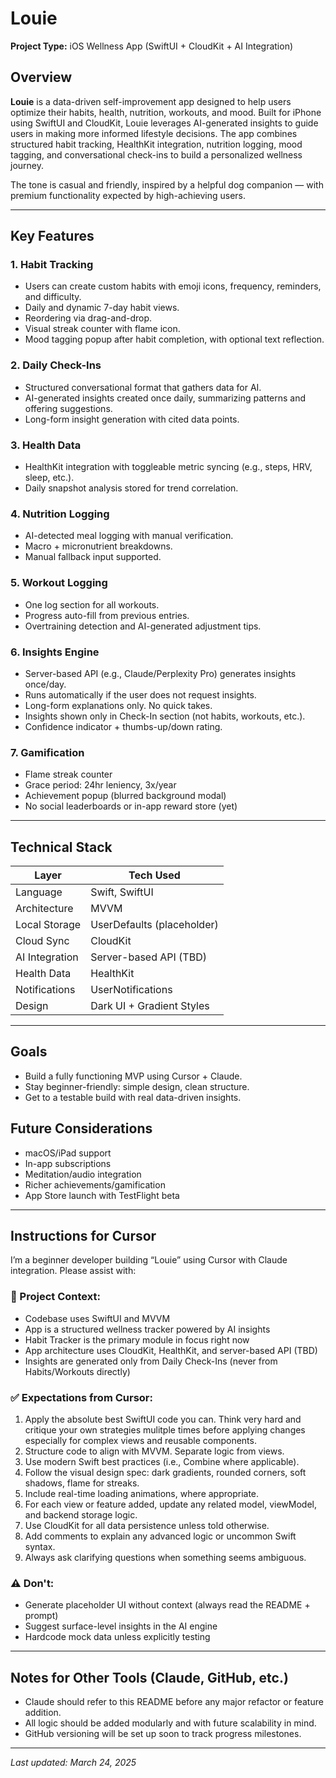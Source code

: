 # Louie

**Project Type:** iOS Wellness App (SwiftUI + CloudKit + AI Integration)

## Overview
**Louie** is a data-driven self-improvement app designed to help users optimize their habits, health, nutrition, workouts, and mood. Built for iPhone using SwiftUI and CloudKit, Louie leverages AI-generated insights to guide users in making more informed lifestyle decisions. The app combines structured habit tracking, HealthKit integration, nutrition logging, mood tagging, and conversational check-ins to build a personalized wellness journey.

The tone is casual and friendly, inspired by a helpful dog companion — with premium functionality expected by high-achieving users.

---

## Key Features

### 1. Habit Tracking
- Users can create custom habits with emoji icons, frequency, reminders, and difficulty.
- Daily and dynamic 7-day habit views.
- Reordering via drag-and-drop.
- Visual streak counter with flame icon.
- Mood tagging popup after habit completion, with optional text reflection.

### 2. Daily Check-Ins
- Structured conversational format that gathers data for AI.
- AI-generated insights created once daily, summarizing patterns and offering suggestions.
- Long-form insight generation with cited data points.

### 3. Health Data
- HealthKit integration with toggleable metric syncing (e.g., steps, HRV, sleep, etc.).
- Daily snapshot analysis stored for trend correlation.

### 4. Nutrition Logging
- AI-detected meal logging with manual verification.
- Macro + micronutrient breakdowns.
- Manual fallback input supported.

### 5. Workout Logging
- One log section for all workouts.
- Progress auto-fill from previous entries.
- Overtraining detection and AI-generated adjustment tips.

### 6. Insights Engine
- Server-based API (e.g., Claude/Perplexity Pro) generates insights once/day.
- Runs automatically if the user does not request insights.
- Long-form explanations only. No quick takes.
- Insights shown only in Check-In section (not habits, workouts, etc.).
- Confidence indicator + thumbs-up/down rating.

### 7. Gamification
- Flame streak counter
- Grace period: 24hr leniency, 3x/year
- Achievement popup (blurred background modal)
- No social leaderboards or in-app reward store (yet)

---

## Technical Stack

| Layer              | Tech Used                    |
|-------------------|------------------------------|
| Language           | Swift, SwiftUI               |
| Architecture       | MVVM                         |
| Local Storage      | UserDefaults (placeholder)   |
| Cloud Sync         | CloudKit                     |
| AI Integration     | Server-based API (TBD)       |
| Health Data        | HealthKit                    |
| Notifications      | UserNotifications            |
| Design             | Dark UI + Gradient Styles    |


---

## Goals
- Build a fully functioning MVP using Cursor + Claude.
- Stay beginner-friendly: simple design, clean structure.
- Get to a testable build with real data-driven insights.

## Future Considerations
- macOS/iPad support
- In-app subscriptions
- Meditation/audio integration
- Richer achievements/gamification
- App Store launch with TestFlight beta

---

## Instructions for Cursor
I’m a beginner developer building “Louie” using Cursor with Claude integration. Please assist with:

### 📌 Project Context:
- Codebase uses SwiftUI and MVVM
- App is a structured wellness tracker powered by AI insights
- Habit Tracker is the primary module in focus right now
- App architecture uses CloudKit, HealthKit, and server-based API (TBD)
- Insights are generated only from Daily Check-Ins (never from Habits/Workouts directly)

### ✅ Expectations from Cursor:
1. Apply the absolute best SwiftUI code you can. Think very hard and critique your own strategies mulitple times before applying changes especially for complex views and reusable components.
2. Structure code to align with MVVM. Separate logic from views.
3. Use modern Swift best practices (i.e., Combine where applicable).
4. Follow the visual design spec: dark gradients, rounded corners, soft shadows, flame for streaks.
5. Include real-time loading animations, where appropriate.
6. For each view or feature added, update any related model, viewModel, and backend storage logic.
7. Use CloudKit for all data persistence unless told otherwise.
8. Add comments to explain any advanced logic or uncommon Swift syntax.
9. Always ask clarifying questions when something seems ambiguous.

### ⚠️ Don't:
- Generate placeholder UI without context (always read the README + prompt)
- Suggest surface-level insights in the AI engine
- Hardcode mock data unless explicitly testing

---

## Notes for Other Tools (Claude, GitHub, etc.)
- Claude should refer to this README before any major refactor or feature addition.
- All logic should be added modularly and with future scalability in mind.
- GitHub versioning will be set up soon to track progress milestones.

---

_Last updated: March 24, 2025_

